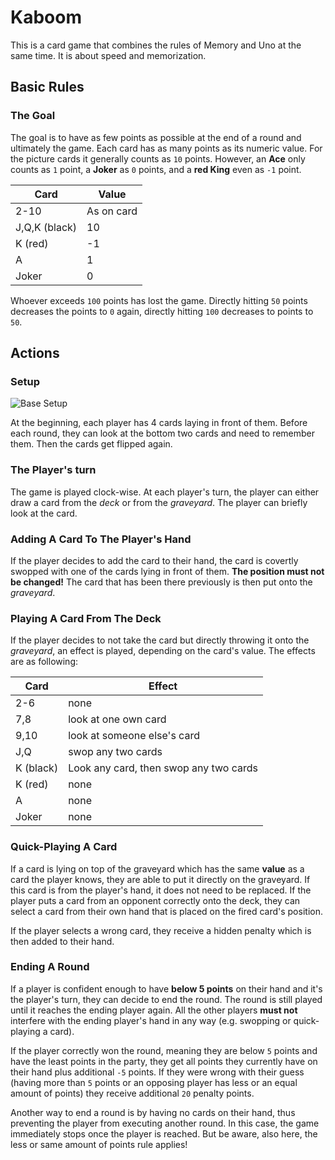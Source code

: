 




# Kaboom

This is a card game that combines the rules of Memory and Uno at the same time. It is about speed and memorization. 

## Basic Rules

### The Goal

The goal is to have as few points as possible at the end of a round and ultimately the game. Each card has as many points as its numeric value. For the picture cards it generally counts as `10` points. However, an **Ace** only counts as `1` point, a **Joker** as `0` points, and a **red King** even as `-1` point.

|Card         |Value     |
|-------------|----------|
|2-10         |As on card|
|J,Q,K (black)|10        |
|K (red)      |-1        |
|A            |1         |
|Joker        |0         |

Whoever exceeds `100` points has lost the game. Directly hitting `50` points decreases the points to `0` again, directly hitting `100` decreases to points to `50`.

## Actions

### Setup

![Base Setup](BaseSetup.png)

At the beginning, each player has 4 cards laying in front of them. Before each round, they can look at the bottom two cards and need to remember them. Then the cards get flipped again. 

### The Player's turn

The game is played clock-wise. At each player's turn, the player can either draw a card from the *deck* or from the *graveyard*. The player can briefly look at the card.

### Adding A Card To The Player's Hand

If the player decides to add the card to their hand, the card is covertly swopped with one of the cards lying in front of them. **The position must not be changed!** The card that has been there previously is then put onto the *graveyard*.

### Playing A Card From The Deck

If the player decides to not take the card but directly throwing it onto the *graveyard*, an effect is played, depending on the card's value. The effects are as following: 

|Card     |Effect                                 |
|---------|---------------------------------------|
|2-6      |none                                   |
|7,8      |look at one own card                  |
|9,10     |look at someone else's card           |
|J,Q      |swop any two cards                    |
|K (black)|Look any card, then swop any two cards|
|K (red)  |none                                   |
|A        |none                                   |
|Joker    |none                                   |

### Quick-Playing A Card

If a card is lying on top of the graveyard which has the same **value** as a card the player knows, they are able to put it directly on the graveyard. If this card is from the player's hand, it does not need to be replaced. If the player puts a card from an opponent correctly onto the deck, they can select a card from their own hand that is placed on the fired card's position.

If the player selects a wrong card, they receive a hidden penalty which is then added to their hand.

### Ending A Round

If a player is confident enough to have **below 5 points** on their hand and it's the player's turn, they can decide to end the round. The round is still played until it reaches the ending player again. All the other players **must not** interfere with the ending player's hand in any way (e.g. swopping or quick-playing a card).

If the player correctly won the round, meaning they are below `5` points and have the least points in the party, they get all points they currently have on their hand plus additional `-5` points. If they were wrong with their guess (having more than `5` points or an opposing player has less or an equal amount of points) they receive additional `20` penalty points.

Another way to end a round is by having no cards on their hand, thus preventing the player from executing another round. In this case, the game immediately stops once the player is reached. But be aware, also here, the less or same amount of points rule applies!